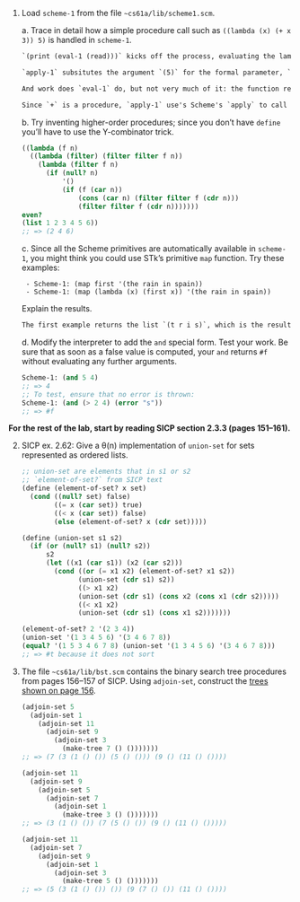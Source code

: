 1. Load `scheme-1` from the file `~cs61a/lib/scheme1.scm`.

    a. Trace in detail how a simple procedure call such as
      `((lambda (x) (+ x 3)) 5)` is handled in `scheme-1`.

    ```txt
    `(print (eval-1 (read)))` kicks off the process, evaluating the lambda expression in `eval-1`, passing it in through `read`. Next, recognizing that what's been passed is a pair, we ready the expression to be called as two arguments to `apply-1` -- the first, eventually being the lambda expression, and the second being a list of the constant arguments, that is to say, `5` (the `eval-1`'d output of both the lambda and the constant are themselves).

    `apply-1` subsitutes the argument `(5)` for the formal parameter, `(x)` and then passes the expression `(+ 5 3)` to `eval-1` to work.

    And work does `eval-1` do, but not very much of it: the function recognizes `(+ 5 3)` as a pair, and passes it back to `apply-1`, as the procedure `+` and a list of arguments, `(5 3)`, which are returned from their recursive trip back through `eval-1` as constants.

    Since `+` is a procedure, `apply-1` use's Scheme's `apply` to call the procedure with the list of arguments as `(5 3)`. Thus, we get back the answer `8`.
    ```

    b. Try inventing higher-order procedures; since you don’t have `define` you’ll have to use the Y-combinator trick.

    ```scheme
    ((lambda (f n)
      ((lambda (filter) (filter filter f n))
        (lambda (filter f n)
          (if (null? n)
              '()
              (if (f (car n))
                  (cons (car n) (filter filter f (cdr n)))
                  (filter filter f (cdr n)))))))
    even?
    (list 1 2 3 4 5 6))
    ;; => (2 4 6)
    ```

    c. Since all the Scheme primitives are automatically available in `scheme-1`, you might think you could
use STk’s primitive `map` function. Try these examples:

        - Scheme-1: (map first '(the rain in spain))
        - Scheme-1: (map (lambda (x) (first x)) '(the rain in spain))

      Explain the results.

      ```txt
      The first example returns the list `(t r i s)`, which is the result of taking the first letter from each word in the input argument. The second example, although by all appearances is functionally equivalent to the first, fails with an error: `apply: bad procedure: (lambda (x) (first x))`. This happens because `map` passes arguments as unbound variables, rather than a single quoted expression
      ```

    d. Modify the interpreter to add the `and` special form. Test your work. Be sure that as soon as a false
value is computed, your `and` returns `#f` without evaluating any further arguments.

    ```scheme
    Scheme-1: (and 5 4)
    ;; => 4
    ;; To test, ensure that no error is thrown:
    Scheme-1: (and (> 2 4) (error "s"))
    ;; => #f
    ```

**For the rest of the lab, start by reading SICP section 2.3.3 (pages 151–161).**

2. SICP ex. 2.62: Give a θ(n) implementation of `union-set` for sets represented as ordered lists.

    ```scheme
    ;; union-set are elements that in s1 or s2
    ;; `element-of-set?` from SICP text
    (define (element-of-set? x set)
      (cond ((null? set) false)
            ((= x (car set)) true)
            ((< x (car set)) false)
            (else (element-of-set? x (cdr set)))))

    (define (union-set s1 s2)
      (if (or (null? s1) (null? s2))
          s2
          (let ((x1 (car s1)) (x2 (car s2)))
            (cond ((or (= x1 x2) (element-of-set? x1 s2))
                  (union-set (cdr s1) s2))
                  ((> x1 x2)
                  (union-set (cdr s1) (cons x2 (cons x1 (cdr s2)))))
                  ((< x1 x2)
                  (union-set (cdr s1) (cons x1 s2)))))))

    (element-of-set? 2 '(2 3 4))
    (union-set '(1 3 4 5 6) '(3 4 6 7 8))
    (equal? '(1 5 3 4 6 7 8) (union-set '(1 3 4 5 6) '(3 4 6 7 8)))
    ;; => #t because it does not sort
    ```

3. The file `~cs61a/lib/bst.scm` contains the binary search tree procedures from pages 156–157 of SICP. Using `adjoin-set`, construct the [trees shown on page 156](https://mitpress.mit.edu/sites/default/files/sicp/full-text/book/book-Z-H-16.html#%_sec_2.3.3).

    ```scheme
    (adjoin-set 5
      (adjoin-set 1
        (adjoin-set 11
          (adjoin-set 9
            (adjoin-set 3
              (make-tree 7 () ()))))))
    ;; => (7 (3 (1 () ()) (5 () ())) (9 () (11 () ())))

    (adjoin-set 11
      (adjoin-set 9
        (adjoin-set 5
          (adjoin-set 7
            (adjoin-set 1
              (make-tree 3 () ()))))))
    ;; => (3 (1 () ()) (7 (5 () ()) (9 () (11 () ()))))

    (adjoin-set 11
      (adjoin-set 7
        (adjoin-set 9
          (adjoin-set 1
            (adjoin-set 3
              (make-tree 5 () ()))))))
    ;; => (5 (3 (1 () ()) ()) (9 (7 () ()) (11 () ())))
    ```
